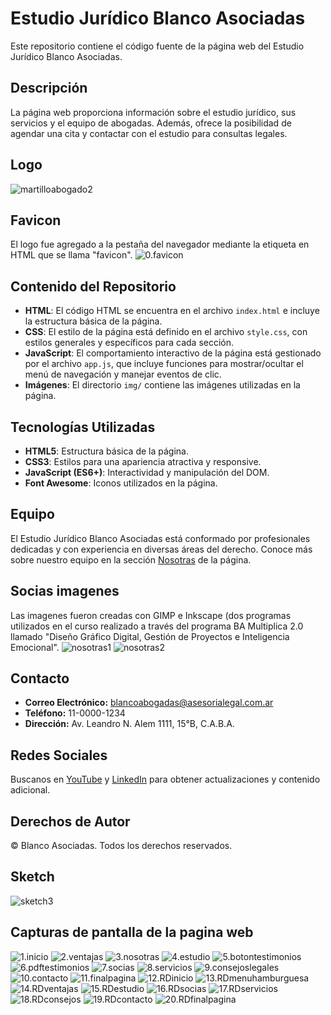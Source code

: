 # Estudio Jurídico Blanco Asociadas
Este repositorio contiene el código fuente de la página web del Estudio Jurídico Blanco Asociadas.

## Descripción
La página web proporciona información sobre el estudio jurídico, sus servicios y el equipo de abogadas. Además, ofrece la posibilidad de agendar una cita y contactar con el estudio para consultas legales.

## Logo
![martilloabogado2](img/martilloabogado2.jpg)

## Favicon
El logo fue agregado a la pestaña del navegador mediante la etiqueta <link> en HTML que se llama "favicon".
![0.favicon](img/0.favicon.png)

## Contenido del Repositorio
- **HTML**: El código HTML se encuentra en el archivo `index.html` e incluye la estructura básica de la página.
- **CSS**: El estilo de la página está definido en el archivo `style.css`, con estilos generales y específicos para cada sección.
- **JavaScript**: El comportamiento interactivo de la página está gestionado por el archivo `app.js`, que incluye funciones para mostrar/ocultar el menú de navegación y manejar eventos de clic.
- **Imágenes**: El directorio `img/` contiene las imágenes utilizadas en la página.

## Tecnologías Utilizadas
- **HTML5**: Estructura básica de la página.
- **CSS3**: Estilos para una apariencia atractiva y responsive.
- **JavaScript (ES6+)**: Interactividad y manipulación del DOM.
- **Font Awesome**: Iconos utilizados en la página.

## Equipo
El Estudio Jurídico Blanco Asociadas está conformado por profesionales dedicadas y con experiencia en diversas áreas del derecho. Conoce más sobre nuestro equipo en la sección [Nosotras](#nosotras) de la página.

## Socias imagenes
Las imagenes fueron creadas con GIMP e Inkscape (dos programas utilizados en el curso realizado a través del programa BA Multiplica 2.0 llamado "Diseño Gráfico Digital, Gestión de Proyectos e Inteligencia Emocional".
![nosotras1](img/nosotras1.jpg)
![nosotras2](img/nosotras2.jpg)

## Contacto
- **Correo Electrónico:** blancoabogadas@asesorialegal.com.ar
- **Teléfono:** 11-0000-1234
- **Dirección:** Av. Leandro N. Alem 1111, 15°B, C.A.B.A.

## Redes Sociales
Buscanos en [YouTube](https://www.youtube.com) y [LinkedIn](https://www.linkedin.com) para obtener actualizaciones y contenido adicional.

## Derechos de Autor
&copy; Blanco Asociadas. Todos los derechos reservados.

## Sketch
![sketch3](img/sketch3.jpg)

## Capturas de pantalla de la pagina web
![1.inicio](img/1.inicio.png)
![2.ventajas](img/2.ventajas.png)
![3.nosotras](img/3.nosotras.png)
![4.estudio](img/4.estudio.png)
![5.botontestimonios](img/5.botontestimonios.png)
![6.pdftestimonios](img/6.pdftestimonios.png)
![7.socias](img/7.socias.png)
![8.servicios](img/8.servicios.png)
![9.consejoslegales](img/9.consejoslegales.png)
![10.contacto](img/10.contacto.png)
![11.finalpagina](img/11.finalpagina.png)
![12.RDinicio](img/12.RDinicio.png)
![13.RDmenuhamburguesa](img/13.RDmenuhamburguesa.png)
![14.RDventajas](img/14.RDventajas.png)
![15.RDestudio](img/15.RDestudio.png)
![16.RDsocias](img/16.RDsocias.png)
![17.RDservicios](img/17.RDservicios.png)
![18.RDconsejos](img/18.RDconsejos.png)
![19.RDcontacto](img/19.RDcontacto.png)
![20.RDfinalpagina](img/20.RDfinalpagina.png)

